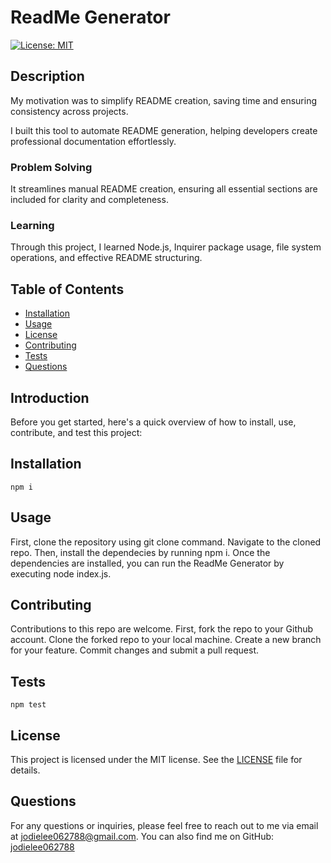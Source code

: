 
# ReadMe Generator

[![License: MIT](https://img.shields.io/badge/License-MIT-yellow.svg)](https://opensource.org/licenses/MIT)

## Description
My motivation was to simplify README creation, saving time and ensuring consistency across projects.

I built this tool to automate README generation, helping developers create professional documentation effortlessly.

### Problem Solving
It streamlines manual README creation, ensuring all essential sections are included for clarity and completeness.

### Learning
Through this project, I learned Node.js, Inquirer package usage, file system operations, and effective README structuring.

## Table of Contents
- [Installation](#installation)
- [Usage](#usage)
- [License](#license)
- [Contributing](#contributing)
- [Tests](#tests)
- [Questions](#questions)

## Introduction

Before you get started, here's a quick overview of how to install, use, contribute, and test this project:

## Installation
```
npm i
```

## Usage
First, clone the repository using git clone command. Navigate to the cloned repo. Then, install the dependecies by running npm i. Once the dependencies are installed, you can run the ReadMe Generator by executing node index.js.

## Contributing
Contributions to this repo are welcome. First, fork the repo to your Github account. Clone the forked repo to your local machine. Create a new branch for your feature. Commit changes and submit a pull request.

## Tests
```
npm test
```

## License
This project is licensed under the MIT license. See the [LICENSE](./LICENSE) file for details.

## Questions
For any questions or inquiries, please feel free to reach out to me via email at jodielee062788@gmail.com. 
You can also find me on GitHub: [jodielee062788](https://github.com/jodielee062788)
  